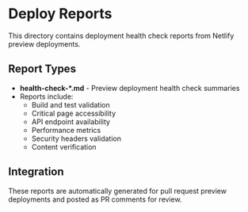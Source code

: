 # Deploy Reports

This directory contains deployment health check reports from Netlify preview deployments.

## Report Types

- **health-check-*.md** - Preview deployment health check summaries
- Reports include:
  - Build and test validation
  - Critical page accessibility
  - API endpoint availability
  - Performance metrics
  - Security headers validation
  - Content verification

## Integration

These reports are automatically generated for pull request preview deployments and posted as PR comments for review.